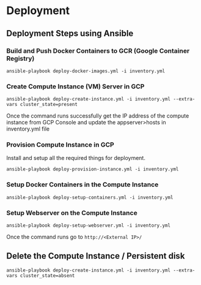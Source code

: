 # Deployment


## Deployment Steps using Ansible

### Build and Push Docker Containers to GCR (Google Container Registry)
```
ansible-playbook deploy-docker-images.yml -i inventory.yml
```

### Create Compute Instance (VM) Server in GCP
```
ansible-playbook deploy-create-instance.yml -i inventory.yml --extra-vars cluster_state=present
```

Once the command runs successfully get the IP address of the compute instance from GCP Console and update the appserver>hosts in inventory.yml file

### Provision Compute Instance in GCP
Install and setup all the required things for deployment.
```
ansible-playbook deploy-provision-instance.yml -i inventory.yml
```

### Setup Docker Containers in the  Compute Instance
```
ansible-playbook deploy-setup-containers.yml -i inventory.yml
```

### Setup Webserver on the Compute Instance
```
ansible-playbook deploy-setup-webserver.yml -i inventory.yml
```
Once the command runs go to `http://<External IP>/` 

## **Delete the Compute Instance / Persistent disk**
```
ansible-playbook deploy-create-instance.yml -i inventory.yml --extra-vars cluster_state=absent
```
